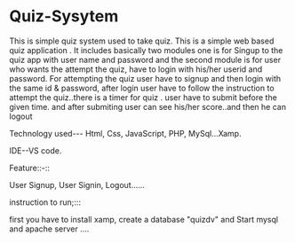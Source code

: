 # Quiz-Sysytem
This is simple quiz system used to take quiz.
This is a simple web based quiz application . It includes basically two modules one is for Singup to the quiz app with user name and password and the second module is for user who wants the attempt the quiz, have to login with his/her userid and password.
For attempting the quiz user have to signup and then login with the same id & password, after login user have to follow the instruction to attempt the quiz..there is a timer for quiz .
user have to submit before the given time. and after submiting user can see his/her score..and then he can logout

Technology used--- Html, Css, JavaScript, PHP, MySql...Xamp.

IDE--VS code.

Feature::-::

User Signup,
User Signin,
Logout......



instruction to run;:::

first you have to install xamp, create a database "quizdv" and Start mysql and apache server
....
